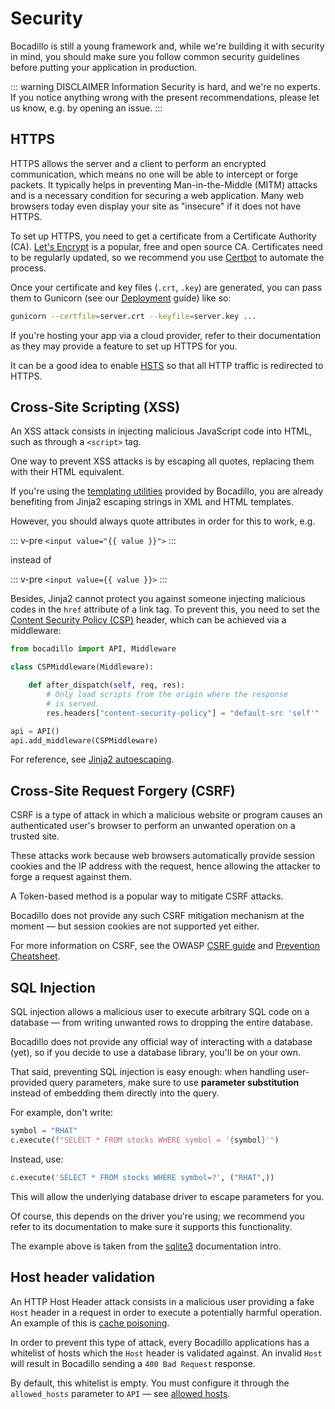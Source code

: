 # Security

Bocadillo is still a young framework and, while we're building it with security in mind, you should make sure you follow common security guidelines before putting your application in production.

::: warning DISCLAIMER
Information Security is hard, and we're no experts. If you notice anything wrong with the present recommendations, please let us know, e.g. by opening an issue.
:::

## HTTPS

HTTPS allows the server and a client to perform an encrypted communication, which means no one will be able to intercept or forge packets. It typically helps in preventing Man-in-the-Middle (MITM) attacks and is a necessary condition for securing a web application. Many web browsers today even display your site as "insecure" if it does not have HTTPS.

To set up HTTPS, you need to get a certificate from a Certificate Authority (CA). [Let's Encrypt] is a popular, free and open source CA. Certificates need to be regularly updated, so we recommend you use [Certbot] to automate the process.

Once your certificate and key files (`.crt`, `.key`) are generated, you can pass them to Gunicorn (see our [Deployment] guide) like so:

```bash
gunicorn --certfile=server.crt --keyfile=server.key ...
```

If you're hosting your app via a cloud provider, refer to their documentation as they may provide a feature to set up HTTPS for you.

It can be a good idea to enable [HSTS] so that all HTTP traffic is redirected to HTTPS.

## Cross-Site Scripting (XSS)

An XSS attack consists in injecting malicious JavaScript code into HTML, such as through a `<script>` tag.

One way to prevent XSS attacks is by escaping all quotes, replacing them with their HTML equivalent.

If you're using the [templating utilities](../agnostic/templates.md) provided by Bocadillo, you are already benefiting from Jinja2 escaping strings in XML and HTML templates.

However, you should always quote attributes in order for this to work, e.g.

::: v-pre
`<input value="{{ value }}">`
:::

instead of

::: v-pre
`<input value={{ value }}>`
:::

Besides, Jinja2 cannot protect you against someone injecting malicious codes in the `href` attribute of a link tag. To prevent this, you need to set the [Content Security Policy (CSP)](https://developer.mozilla.org/en-US/docs/Web/HTTP/Headers/Content-Security-Policy) header, which can be achieved via a middleware:

```python
from bocadillo import API, Middleware

class CSPMiddleware(Middleware):

    def after_dispatch(self, req, res):
        # Only load scripts from the origin where the response
        # is served.
        res.headers["content-security-policy"] = "default-src 'self'"

api = API()
api.add_middleware(CSPMiddleware)
```

For reference, see [Jinja2 autoescaping](http://jinja.pocoo.org/docs/2.10/api/#autoescaping).

## Cross-Site Request Forgery (CSRF)

CSRF is a type of attack in which a malicious website or program causes an authenticated user's browser to perform an unwanted operation on a trusted site.

These attacks work because web browsers automatically provide session cookies and the IP address with the request, hence allowing the attacker to forge a request against them.

A Token-based method is a popular way to mitigate CSRF attacks.

Bocadillo does not provide any such CSRF mitigation mechanism at the moment — but session cookies are not supported yet either.

For more information on CSRF, see the OWASP [CSRF guide](https://www.owasp.org/index.php/Cross-Site_Request_Forgery_(CSRF)) and [Prevention Cheatsheet](https://www.owasp.org/index.php/Cross-Site_Request_Forgery_(CSRF)_Prevention_Cheat_Sheet#Token_Based_Mitigation).

## SQL Injection

SQL injection allows a malicious user to execute arbitrary SQL code on a database — from writing unwanted rows to dropping the entire database.

Bocadillo does not provide any official way of interacting with a database (yet), so if you decide to use a database library, you'll be on your own.

That said, preventing SQL injection is easy enough: when handling user-provided query parameters, make sure to use **parameter substitution** instead of embedding them directly into the query.

For example, don't write:

```python
symbol = "RHAT"
c.execute(f"SELECT * FROM stocks WHERE symbol = '{symbol}'")
```

Instead, use:

```python
c.execute('SELECT * FROM stocks WHERE symbol=?', ("RHAT",))
```

This will allow the underlying database driver to escape parameters for you.

Of course, this depends on the driver you're using; we recommend you refer to its documentation to make sure it supports this functionality.

The example above is taken from the [sqlite3](https://docs.python.org/3/library/sqlite3.html) documentation intro.

## Host header validation

An HTTP Host Header attack consists in a malicious user providing a fake `Host` header in a request in order to execute a potentially harmful operation. An example of this is [cache poisoning].

In order to prevent this type of attack, every Bocadillo applications has a whitelist of hosts which the `Host` header is validated against. An invalid `Host` will result in Bocadillo sending a `400 Bad Request` response.

By default, this whitelist is empty. You must configure it through the `allowed_hosts` parameter to `API` — see [allowed hosts].

[Let's Encrypt]: https://letsencrypt.org
[Certbot]: https://certbot.eff.org
[Deployment]: ./deployment.md
[HSTS]: ../http/middleware.md#hsts
[cache poisoning]: https://www.owasp.org/index.php/Cache_Poisoning
[Allowed hosts]: ../api.md#allowed-hosts
